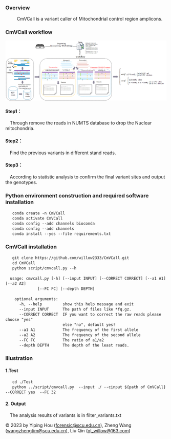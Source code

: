 ### Overview

&emsp; &emsp; CmVCall is a variant caller of Mitochondrial control region amplicons. 


### CmVCall workflow
![1](pic/flow.png)

#### Step1：

&emsp;Through remove the reads in NUMTS database to drop the Nuclear mitochondria.

#### Step2：

&emsp;Find the previous variants in different stand reads.

#### Step3：

&emsp;According to statistic analysis to confirm the final variant sites and output the genotypes.

### Python environment construction and required software installation

```
   conda create -n CmVCall 
   conda activate CmVCall
   conda config --add channels bioconda 
   conda config --add channels
   conda install --yes --file requirements.txt
```


### CmVCall installation
```
   git clone https://github.com/willow2333/CmVCall.git
   cd CmVCall  
   python script/cmvcall.py --h
   
  usage: cmvcall.py [-h] [--input INPUT] [--CORRECT CORRECT] [--a1 A1] [--a2 A2]
              [--FC FC] [--depth DEPTH]

    optional arguments:
      -h, --help         show this help message and exit
      --input INPUT      The path of files like *fq.gz.
      --CORRECT CORRECT  IF you want to correct the raw reads please choose "yes"
                         else "no", default yes!
      --a1 A1            The frequency of the first allele
      --a2 A2            The frequency of the second allele
      --FC FC            The ratio of a1/a2
      --depth DEPTH      The depth of the least reads.

```

###  Illustration
#### 1.Test
```
   cd ./Test
   python ../script/cmvcall.py  --input ./ --cinput ${path of CmVCall} --CORRECT yes  --FC 32 
```

#### 2. Output
&emsp;The analysis results of variants is in filter_variants.txt


© 2023 by  Yiping Hou (forensic@scu.edu.cn), Zheng Wang (wangzhengtim@scu.edu.cn), Liu Qin (ql_willow@163.com)

